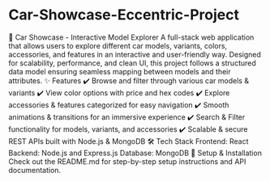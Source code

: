 # Car-Showcase-Eccentric-Project
 🚗 Car Showcase - Interactive Model Explorer A full-stack web application that allows users to explore different car models, variants, colors, accessories, and features in an interactive and user-friendly way. Designed for scalability, performance, and clean UI, this project follows a structured data model ensuring seamless mapping between models and their attributes.  ✨ Features ✔️ Browse and filter through various car models & variants ✔️ View color options with price and hex codes ✔️ Explore accessories & features categorized for easy navigation ✔️ Smooth animations & transitions for an immersive experience ✔️ Search & Filter functionality for models, variants, and accessories ✔️ Scalable & secure REST APIs built with Node.js & MongoDB  🛠 Tech Stack Frontend: React  Backend: Node.js and Express.js Database: MongoDB   📌 Setup & Installation Check out the README.md for step-by-step setup instructions and API documentation.
